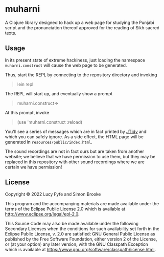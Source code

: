 # muharni

A Clojure library designed to hack up a web page for studying the Punjabi
script and the pronunciation thereof approved for the reading of Sikh
sacred texts.

## Usage

In its present state of extreme hackiness, just loading the namespace `muharni.construct` will cause the web page to be generated.

Thus, start the REPL by connecting to the repository directory and invoking

> lein repl

The REPL will start up, and eventually show a prompt 

> muharni.construct=>  

At this prompt, invoke

> (use 'muharni.construct :reload)

You'll see a series of messages which are in fact printed by [JTidy](https://github.com/jtidy/jtidy) and which you can safely ignore. As a side effect, the HTML page will be generated in `resources/public/index.html`.

The sound recordings are not in fact ours but are taken from another website; we believe that we have permission to use them, but they may be replaced in this repository with other sound recordings where we are certain we have permission!

## License

Copyright © 2022 Lucy Fyfe and Simon Brooke

This program and the accompanying materials are made available under the
terms of the Eclipse Public License 2.0 which is available at
http://www.eclipse.org/legal/epl-2.0.

This Source Code may also be made available under the following Secondary
Licenses when the conditions for such availability set forth in the Eclipse
Public License, v. 2.0 are satisfied: GNU General Public License as published by
the Free Software Foundation, either version 2 of the License, or (at your
option) any later version, with the GNU Classpath Exception which is available
at https://www.gnu.org/software/classpath/license.html.
